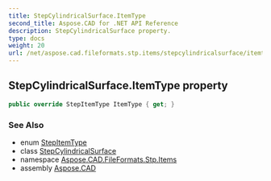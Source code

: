 ```yaml
---
title: StepCylindricalSurface.ItemType
second_title: Aspose.CAD for .NET API Reference
description: StepCylindricalSurface property. 
type: docs
weight: 20
url: /net/aspose.cad.fileformats.stp.items/stepcylindricalsurface/itemtype/
---
```

## StepCylindricalSurface.ItemType property

```csharp
public override StepItemType ItemType { get; }
```

### See Also

* enum [StepItemType](../../stepitemtype/)
* class [StepCylindricalSurface](../)
* namespace [Aspose.CAD.FileFormats.Stp.Items](../../stepcylindricalsurface/)
* assembly [Aspose.CAD](../../../)



